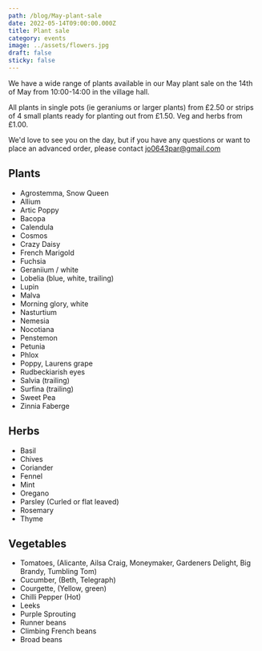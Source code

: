 ```yaml
---
path: /blog/May-plant-sale
date: 2022-05-14T09:00:00.000Z
title: Plant sale
category: events
image: ../assets/flowers.jpg
draft: false
sticky: false
---
```

We have a wide range of plants available in our May plant sale on the 14th of May from 10:00-14:00 in the village hall.

All plants in single pots (ie geraniums or larger plants) from £2.50 or strips of 4 small plants ready for planting out from £1.50. Veg and herbs from £1.00.

We'd love to see you on the day, but if you have any questions or want to place an advanced order, please contact [jo0643par@gmail.com](mailto:jo0643par@gmail.com)

## Plants

* Agrostemma, Snow Queen
* Allium
* Artic Poppy
* Bacopa
* Calendula
* Cosmos
* Crazy Daisy
* French Marigold
* Fuchsia
* Geraniium / white
* Lobelia (blue, white, trailing)
* Lupin
* Malva
* Morning glory, white
* Nasturtium
* Nemesia
* Nocotiana
* Penstemon
* Petunia
* Phlox
* Poppy, Laurens grape
* Rudbeckiarish eyes
* Salvia (trailing)
* Surfina (trailing)
* Sweet Pea
* Zinnia Faberge

## Herbs

* Basil
* Chives
* Coriander
* Fennel
* Mint
* Oregano
* Parsley (Curled or flat leaved)
* Rosemary
* Thyme

## Vegetables

* Tomatoes, (Alicante, Ailsa Craig, Moneymaker, Gardeners Delight, Big Brandy, Tumbling Tom)
* Cucumber, (Beth, Telegraph)
* Courgette, (Yellow, green)
* Chilli Pepper (Hot)
* Leeks
* Purple Sprouting
* Runner beans
* Climbing French beans
* Broad beans